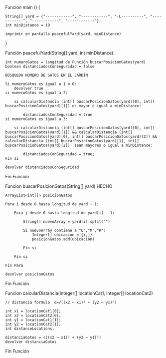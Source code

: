 <!-- In this, the first and simplest of a planned trilogy of cat katas :-), all you have to do is determine whether the distances between any visiting cats are large enough to make for a peaceful afternoon, or whether there is about to be an altercation someone will need to deal with by carrying one of them into the house or squirting them with water or what have you.

As input your function will receive a list of strings representing the yard as a grid, and an integer representing the minimum distance needed to prevent problems (considering the cats' current states of sleepiness). A point with no cat in it will be represented by a "-" dash. Lou, Mustache Cat, and Raoul will be represented by an upper case L, M, and R respectively. At any particular time all three cats may be in the yard, or maybe two, one, or even none.

If the number of cats in the yard is one or none, or if the distances between all cats are at least the minimum distance, your function should return True/true/TRUE (depending on what language you're using), but if there are two or three cats, and the distance between at least two of them is smaller than the minimum distance, your function should return False/false/FALSE.-->

<!-- https://www.codewars.com/kata/5869848f2d52095be20001d1/train/java -->

Funcion main () {

    String[] yard = {"------------", "------------", "-L----------", "------------", "------------", "------------"};
    int minDistance = 10

    imprimir en pantalla peacefulYard(yard, minDistance)
}

Función peacefulYard(String[] yard, int minDistance):

    int numeroGatos = longitud de Función buscarPosicionGatos(yard)
    boolean distanciadosConSeguridad = false

    BÚSQUEDA NÚMERO DE GATOS EN EL JARDÍN

    Si numeroGatos es igual a 1 o 0:
        devolver true
    si numeroGatos es igual a 2:

        si calcularDistancia (int[] buscarPosicionGatos(yard)[0], int[] buscarPosicionGatos(yard)[1]) es mayor o igual a minDistance:

            distanciadosConSeguridad = true
    si numeroGatos es igual a 3:

        si calcularDistancia (int[] buscarPosicionGatos(yard)[0], int[] buscarPosicionGatos(yard)[1]) && calcularDistancia (int[] buscarPosicionGatos(yard)[0], int[] buscarPosicionGatos(yard)[2]) && calcularDistancia (int[] buscarPosicionGatos(yard)[1], int[] buscarPosicionGatos(yard)[2])  sean mayores o igual a minDistance:

            distanciadosConSeguridad = true;
    Fin si

    devolver distanciadosConSeguridad

Fin Función


Funcion buscarPosicionGatos(String[] yard) HECHO

    ArrayList<int[]> posicionGatos

    Para i desde 0 hasta longitud de yard - 1:

        Para j desde 0 hasta longitud de yard[i] - 1:
            
            String[] nuevoArray = yard[i].split("")

            Si nuevoArray contiene a "L","M","R":
                Integer[] ubicacion = {i,j}
                posicionGatos.add(ubicacion)

            Fin si

        Fin si

    Fin Para

    devolver posicionGatos

Fin Función

Funcion calcularDistancia(Integer[] locationCat1, Integer[] locationCat2)

    // distancia formula  d=√((x2 – x1)² + (y2 – y1)²)

    int x1 = locationCat1[0];
    int x2 = locationCat2[0];
    int y1 = locationCat1[1];
    int y2 = locationCat2[1];
    int distanceLocations;

    distanciaGatos = √((x2 – x1)² + (y2 – y1)²)
    devolver distanciaGatos

Fin Función